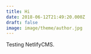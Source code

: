 ```yaml
---
title: Hi
date: 2018-06-12T21:49:20.000Z
draft: false
image: image/theme/author.jpg
---
```

Testing NetlifyCMS.
